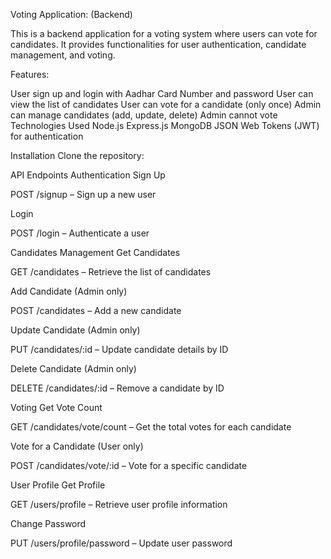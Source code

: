 Voting Application: (Backend)

This is a backend application for a voting system where users can vote for candidates. 
It provides functionalities for user authentication, candidate management, and voting.

Features:

User sign up and login with Aadhar Card Number and password
User can view the list of candidates
User can vote for a candidate (only once)
Admin can manage candidates (add, update, delete)
Admin cannot vote
Technologies Used
Node.js
Express.js
MongoDB
JSON Web Tokens (JWT) for authentication

Installation
Clone the repository:



API Endpoints
Authentication
Sign Up

POST /signup – Sign up a new user

Login

POST /login – Authenticate a user

Candidates Management
Get Candidates

GET /candidates – Retrieve the list of candidates

Add Candidate (Admin only)

POST /candidates – Add a new candidate

Update Candidate (Admin only)

PUT /candidates/:id – Update candidate details by ID

Delete Candidate (Admin only)

DELETE /candidates/:id – Remove a candidate by ID

Voting
Get Vote Count

GET /candidates/vote/count – Get the total votes for each candidate

Vote for a Candidate (User only)

POST /candidates/vote/:id – Vote for a specific candidate

User Profile
Get Profile

GET /users/profile – Retrieve user profile information

Change Password

PUT /users/profile/password – Update user password

